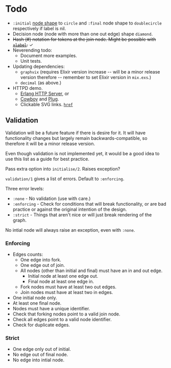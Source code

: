 # Todo

* `:initial` [node shape](https://graphviz.org/doc/info/shapes.html) to `circle` and `:final`
    node shape to `doublecircle` respectively if label is nil.
* Decision node (node with more than one out edge) shape `diamond`.
* ~~Hash (#) notation for tokens at the join node. Might be possible with [`xlabel`](https://graphviz.org/docs/attrs/xlabel/).~~ ✓
* Neverending todo:
  * Document more examples.
  * Unit tests.
* Updating dependencies:
  * `graphvix` (requires Elixir version increase -- will be a minor release version therefore -- remember to set Elixir version in `mix.exs`.)
  * `decimal` (as above.)
* HTTPD demo.
  * [Erlang HTTP Server](https://www.erlang.org/doc/apps/inets/http_server.html), or
  * [Cowboy](https://ninenines.eu/) and [Plug](https://hexdocs.pm/plug/readme.html).
  * Clickable SVG links. [`href`](https://graphviz.org/docs/attrs/href/)

## Validation

Validation will be a future feature if there is desire for it.
It will have functionality changes but largely remain backwards-compatible, so therefore it will be a minor release version.

Even though validation is not implemented yet, it would be a good idea to use this list as a guide for best practice.

Pass extra option into `initialise/2`. Raises exception?

`validation/1` gives a list of errors. Default to `:enforcing`.

Three error levels:

 * `:none` - No validation (use with care.)
 * `:enforcing` - Check for conditions that will break functionality, or are bad practice or against the original intention of the design.
 * `:strict` - Things that aren't nice or will just break rendering of the graph.

No intial node will always raise an exception, even with `:none`.

### Enforcing

 * Edges counts:
    * One edge into fork.
    * One edge out of join.
    * All nodes (other than initial and final) must have an in and out edge.
      *  Initial node at least one edge out.
      *  Final node at least one edge in.
    * Fork nodes must have at least two out edges.
    * Join nodes must have at least two in edges.
 * One initial node only.
 * At least one final node.
 * Nodes must have a unique identifier.
 * Check that forking nodes point to a valid join node.
 * Check all edges point to a valid node identifier.
 * Check for duplicate edges.

### Strict

 * One edge only out of initial.
 * No edge out of final node.
 * No edge into intial node.

